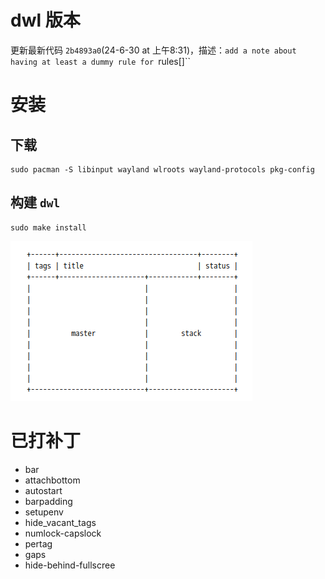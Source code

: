 # dwl 版本

更新最新代码 `2b4893a0`(24-6-30 at 上午8:31)，描述：`add a note about having at least a dummy rule for `rules[]``

# 安装

## 下载

```shell
sudo pacman -S libinput wayland wlroots wayland-protocols pkg-config
```

## 构建 `dwl`

```shell
sudo make install
```

![img.png](img.png)


# 已打补丁
- bar
- attachbottom
- autostart
- barpadding
- setupenv
- hide_vacant_tags
- numlock-capslock
- pertag
- gaps
- hide-behind-fullscree